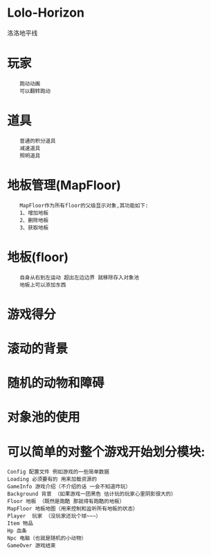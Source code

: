 ﻿# Lolo-Horizon
洛洛地平线

#   玩家
        跑动动画
        可以翻转跑动
#   道具
        普通的积分道具
        减速道具
        照明道具
#   地板管理(MapFloor)
        MapFloor作为所有floor的父级显示对象,其功能如下:
        1、增加地板
        2、删除地板
        3、获取地板
#   地板(floor)
        自身从右到左运动 超出左边边界 就移除存入对象池
        地板上可以添加东西
#   游戏得分
#   滚动的背景
#   随机的动物和障碍
#   对象池的使用

    
# 可以简单的对整个游戏开始划分模块:
    Config 配置文件 例如游戏的一些简单数据
    Loading 必须要有的 用来加载资源的
    GameInfo 游戏介绍（不介绍的话 一会不知道咋玩）
    Background 背景 （如果游戏一团黑色 估计玩的玩家心里阴影很大的）
    Floor 地板 （既然是跑酷 那就得有跑酷的地板）
    MapFloor 地板地图（用来控制和监听所有地板的状态）
    Player  玩家 （没玩家还玩个球~~~）
    Item 物品
    Hp 血条
    Npc 电脑（也就是随机的小动物）
    GameOver 游戏结束
